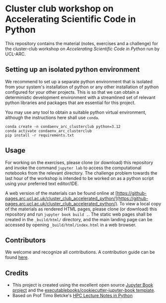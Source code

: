 # Cluster club workshop on Accelerating Scientific Code in Python

This repository contains the material (notes, exercises and a challenge) for the cluster-club workshop on _Accelerating Scientific Code in Python_ run by UCL-ARC.

## Setting up an isolated python environment

We recommend to set up a separate python environment that is isolated from your system's installation of python or any other installation of python configured for your other projects. This is so that we can obtain a deterministic development environment with a streamlined set of relevant python libraries and packages that are essential for this project.

You may use any tool to obtain a suitable python virtual environment, although the instructions here shall use `conda`.

```
conda create -n condaenv_arc_clusterclub python=3.12
conda activate condaenv_arc_clusterclub
pip install -r requirements.txt
```

## Usage

For working on the exercises, please clone (or download) this repository and invoke the command `jupyter lab` to access the computational notebooks from the relevant directory. The challenge problem towards the last hour of the workshop is intended to be worked on as a python script using your preferred text editor/IDE.

A web version of the materials can be found online at [https://github-pages.arc.ucl.ac.uk/cluster_club_accelerated_python/](https://github-pages.arc.ucl.ac.uk/cluster_club_accelerated_python/). To view a local copy of the materials as rendered HTML pages, please clone (or download) this repository and run `jupyter book build .`. The static web pages shall be created in the `_build/html/` directory, and the main landing page can be accessed by opening `_build/html/index.html` in a web browser.

## Contributors

We welcome and recognize all contributions. A contribution guide can be found [here](./CONTRIBUTING.md).

## Credits

- This project is created using the excellent open source [Jupyter Book project](https://jupyterbook.org/) and the [executablebooks/cookiecutter-jupyter-book template](https://github.com/executablebooks/cookiecutter-jupyter-book).
- Based on Prof Timo Betcke's [HPC Lecture Notes in Python](https://tbetcke.github.io/hpc_lecture_notes/intro.html)
